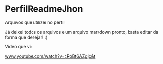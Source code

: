 # PerfilReadmeJhon
Arquivos que utilizei no perfil.

Já deixei todos os arquivos e um arquivo markdown pronto, basta editar da forma que desejar! :)

Video que vi:

www.youtube.com/watch?v=cRoBt6AZgjc&t
